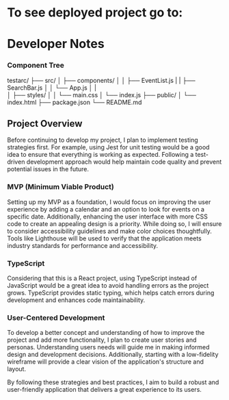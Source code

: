 # To see deployed project go to:



# Developer Notes
### Component Tree
testarc/
  ├── src/
  │   ├── components/
  │   │   ├── EventList.js
  |   |   ├── SearchBar.js
  │   │   └── App.js
  │   |   
  │   ├── styles/
  │   │   └── main.css
  │   └── index.js
  ├── public/
  │   └── index.html
  ├── package.json
  └── README.md
### 
## Project Overview

Before continuing to develop my project, I plan to implement testing strategies first. For example, using Jest for unit testing would be a good idea to ensure that everything is working as expected. Following a test-driven development approach would help maintain code quality and prevent potential issues in the future.

### MVP (Minimum Viable Product)

Setting up my MVP as a foundation, I would focus on improving the user experience by adding a calendar and an option to look for events on a specific date. Additionally, enhancing the user interface with more CSS code to create an appealing design is a priority. While doing so, I will ensure to consider accessibility guidelines and make color choices thoughtfully. Tools like Lighthouse will be used to verify that the application meets industry standards for performance and accessibility.

### TypeScript

Considering that this is a React project, using TypeScript instead of JavaScript would be a great idea to avoid handling errors as the project grows. TypeScript provides static typing, which helps catch errors during development and enhances code maintainability.

### User-Centered Development

To develop a better concept and understanding of how to improve the project and add more functionality, I plan to create user stories and personas. Understanding users needs will guide me in making informed design and development decisions. Additionally, starting with a low-fidelity wireframe will provide a clear vision of the application's structure and layout.

By following these strategies and best practices, I aim to build a robust and user-friendly application that delivers a great experience to its users.

